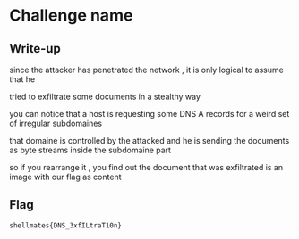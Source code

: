 # Challenge name

## Write-up

since the attacker has penetrated the network , it is only logical to assume that he

tried to exfiltrate some documents in a stealthy way

you can notice that a host is requesting some DNS A records for a weird set of irregular subdomaines

that domaine is controlled by the attacked and he is sending the documents as byte streams inside the subdomaine part

so if you rearrange it , you find out the document that was exfiltrated is an image with our flag as content 

## Flag

`shellmates{DNS_3xfILtraT10n}`

